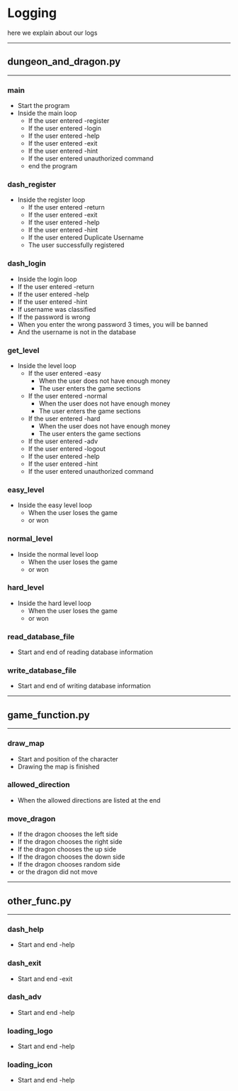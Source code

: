 # Logging
here we explain about our logs
___
## dungeon_and_dragon.py
___
### main
- Start the program
- Inside the main loop
    - If the user entered -register
    - If the user entered -login
    - If the user entered -help
    - If the user entered -exit
    - If the user entered -hint
    - If the user entered unauthorized command
    - end the program
### dash_register
  - Inside the register loop
      - If the user entered -return
      - If the user entered -exit
      - If the user entered -help
      - If the user entered -hint
      - If the user entered Duplicate Username
      - The user successfully registered
### dash_login
  - Inside the login loop
  - If the user entered -return
  - If the user entered -help
  - If the user entered -hint
  - If username was classified
  - If the password is wrong
  - When you enter the wrong password 3 times, you will be banned
  - And the username is not in the database
### get_level
  - Inside the level loop
    - If the user entered -easy
      - When the user does not have enough money
      - The user enters the game sections
    - If the user entered -normal
      - When the user does not have enough money
      - The user enters the game sections
    - If the user entered -hard
      - When the user does not have enough money
      - The user enters the game sections
    - If the user entered -adv
    - If the user entered -logout
    - If the user entered -help
    - If the user entered -hint
    - If the user entered unauthorized command
### easy_level
  - Inside the easy level loop
    - When the user loses the game
    - or won
### normal_level
  - Inside the normal level loop
    - When the user loses the game
    - or won
### hard_level
  - Inside the hard level loop
    - When the user loses the game
    - or won
### read_database_file
  - Start and end of reading database information
### write_database_file
  - Start and end of writing database information
___
## game_function.py
___
### draw_map
  - Start and position of the character
  - Drawing the map is finished
### allowed_direction
  - When the allowed directions are listed at the end
### move_dragon
  - If the dragon chooses the left side
  - If the dragon chooses the right side
  - If the dragon chooses the up side
  - If the dragon chooses the down side
  - If the dragon chooses random side
  - or the dragon did not move
___
## other_func.py
___
### dash_help
  - Start and end -help
### dash_exit
  - Start and end -exit
### dash_adv
  - Start and end -help
### loading_logo
  - Start and end -help
### loading_icon
  - Start and end -help